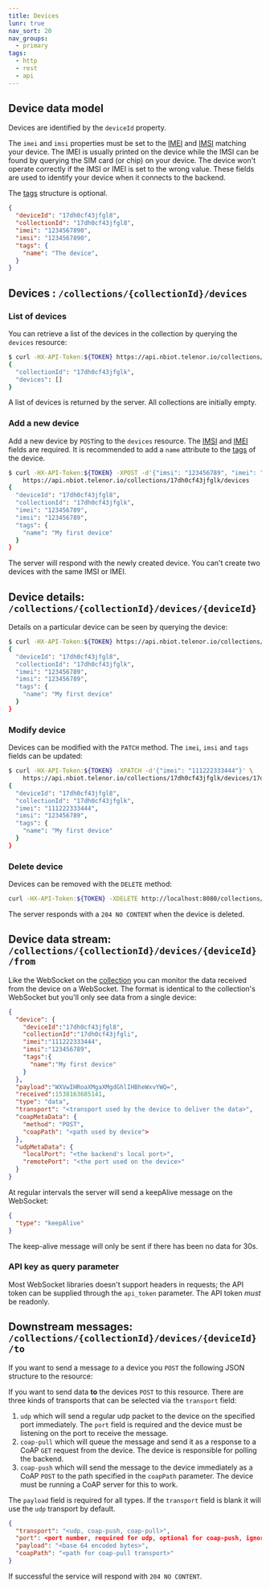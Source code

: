 ```yaml
---
title: Devices
lunr: true
nav_sort: 20
nav_groups:
  - primary
tags:
  - http
  - rest
  - api
---
```


## Device data model

Devices are identified by the `deviceId` property.

The `imei` and `imsi` properties must be set to the [IMEI](https://en.wikipedia.org/wiki/International_Mobile_Equipment_Identity) and [IMSI](https://en.wikipedia.org/wiki/International_mobile_subscriber_identity) matching your device. The IMEI is usually printed on the device while the IMSI can be found by querying the SIM card (or chip) on your device. The device won't operate correctly if the IMSI or IMEI is set to the wrong value. These fields are used to identify your device when it connects to the backend.

The [tags](tags.md) structure is optional.

```json
{
  "deviceId": "17dh0cf43jfgl8",
  "collectionId": "17dh0cf43jfgl8",
  "imei": "1234567890",
  "imsi": "1234567890",
  "tags": {
    "name": "The device",
  }
}
```

## Devices : `/collections/{collectionId}/devices`

### List of devices

You can retrieve a list of the devices in the collection by querying the `devices` resource:

```bash
$ curl -HX-API-Token:${TOKEN} https://api.nbiot.telenor.io/collections/17dh0cf43jfglk/devices
{
  "collectionId": "17dh0cf43jfglk",
  "devices": []
}
```

A list of devices is returned by the server. All collections are initially empty.

### Add a new device

Add a new device by `POST`ing to the `devices` resource. The [IMSI](https://en.wikipedia.org/wiki/International_mobile_subscriber_identity) and [IMEI](https://en.wikipedia.org/wiki/International_Mobile_Equipment_Identity) fields are required. It is recommended to add a `name` attribute to the [tags](tags.md) of the device.

```bash
$ curl -HX-API-Token:${TOKEN} -XPOST -d'{"imsi": "123456789", "imei": "123456789", "tags":{"name":"My first device"}}' \
    https://api.nbiot.telenor.io/collections/17dh0cf43jfglk/devices
{
  "deviceId": "17dh0cf43jfgl8",
  "collectionId": "17dh0cf43jfglk",
  "imei": "123456789",
  "imsi": "123456789",
  "tags": {
    "name": "My first device"
  }
}
```

The server will respond with the newly created device. You can't create two devices with the same IMSI or IMEI.

## Device details: `/collections/{collectionId}/devices/{deviceId}`

Details on a particular device can be seen by querying the device:

```bash
$ curl -HX-API-Token:${TOKEN} https://api.nbiot.telenor.io/collections/17dh0cf43jfglk/devices/17dh0cf43jfgl8
{
  "deviceId": "17dh0cf43jfgl8",
  "collectionId": "17dh0cf43jfglk",
  "imei": "123456789",
  "imsi": "123456789",
  "tags": {
    "name": "My first device"
  }
}
```

### Modify device

Devices can be modified with the `PATCH` method. The `imei`, `imsi` and `tags` fields can be updated:

```bash
$ curl -HX-API-Token:${TOKEN} -XPATCH -d'{"imei": "111222333444"}' \
    https://api.nbiot.telenor.io/collections/17dh0cf43jfglk/devices/17dh0cf43jfgl8
{
  "deviceId": "17dh0cf43jfgl8",
  "collectionId": "17dh0cf43jfglk",
  "imei": "111222333444",
  "imsi": "123456789",
  "tags": {
    "name": "My first device"
  }
}
```

### Delete device

Devices can be removed with the `DELETE` method:

```bash
curl -HX-API-Token:${TOKEN} -XDELETE http://localhost:8080/collections/17dh0cf43jfglk/devices/17dh0cf43jfgl8
```

The server responds with a `204 NO CONTENT` when the device is deleted.

## Device data stream: `/collections/{collectionId}/devices/{deviceId}/from`

Like the WebSocket on the [collection](collections.md) you can monitor the data received from the device
on a WebSocket. The format is identical to the collection's WebSocket but you'll only
see data from a single device:

```json
{
  "device": {
    "deviceId":"17dh0cf43jfgl8",
    "collectionId":"17dh0cf43jfgli",
    "imei":"111222333444",
    "imsi":"123456789",
    "tags":{
      "name":"My first device"
    }
  },
  "payload":"WXVwIHRoaXMgaXMgdGhlIHBheWxvYWQ=",
  "received":1538163685141,
  "type": "data",
  "transport": "<transport used by the device to deliver the data>",
  "coapMetaData": {
    "method": "POST",
    "coapPath": "<path used by device">
  },
  "udpMetaData": {
    "localPort": "<the backend's local port>",
    "remotePort": "<the port used on the device>"
  }
}
```

At regular intervals the server will send a keepAlive message on the WebSocket:

```json
{
  "type": "keepAlive"
}
```

The keep-alive message will only be sent if there has been no data for 30s.

### API key as query parameter

Most WebSocket libraries doesn't support headers in requests; the API token can
be supplied through the `api_token` parameter. The API token *must* be readonly.

## Downstream messages: `/collections/{collectionId}/devices/{deviceId}/to`

If you want to send a message *to* a device you `POST` the following JSON structure
to the resource:

If you want to send data **to** the devices `POST` to this resource.
There are three kinds of transports that can be selected via the `transport` field:

1) `udp` which will send a regular udp packet to the device on the specified
   port immediately. The `port` field is required and the device must be listening
   on the port to receive the message.
2) `coap-pull` which will queue the message and send it as a response to a
   CoAP `GET` request from the device. The device is responsible for polling the
   backend.
3) `coap-push` which will send the message to the device immediately as a CoAP
   `POST` to the path specified in the `coapPath` parameter. The device must be
   running a CoAP server for this to work.

The `payload` field is required for all types. If the `transport` field is
blank it will use the `udp` transport by default.

```json
{
  "transport": "<udp, coap-push, coap-pull>",
  "port": <port number, required for udp, optional for coap-push, ignored for coap-pull>,
  "payload": "<base 64 encoded bytes>",
  "coapPath": "<path for coap-pull transport>"
}
```

If successful the service will respond with `204 NO CONTENT`.
